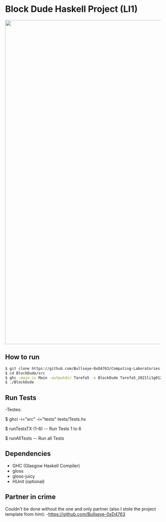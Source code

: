 # Block Dude Haskell Project (LI1)
<img align = "center" width = 1050px src = "https://raw.githubusercontent.com/DigoqueDigo/BlockDude/main/src/Resources1/Captura%20de%20ecr%C3%A3%20de%202022-03-05%2000-14-15.png"/>



## How to run

```bash
$ git clone https://github.com/Bullseye-0xD4763/Computing-Laboratories-I
$ cd BlockDude/src
$ ghc -main-is Main -outputdir Tarefa5 -o BlockDude Tarefa5_2021li1g012
$ ./BlockDude
```

## Run Tests


-Testes:

$ ghci -i="src" -i="tests" tests/Tests.hs

$ runTestsTX (1-6) -- Run Tests 1 to 6

$ runAllTests -- Run all Tests



## Dependencies

- GHC (Glasgow Haskell Compiler)
- gloss
- gloss-juicy
- HUnit (optional)

## Partner in crime

Couldn't be done without the one and only partner (also I stole the project template from him):
-https://github.com/Bullseye-0xD4763
